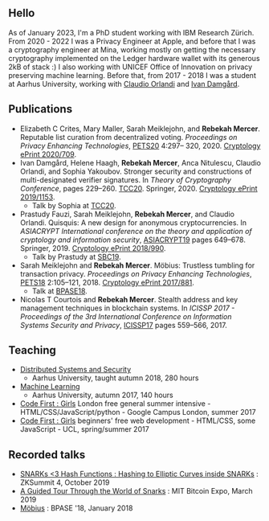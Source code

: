 ## Hello

As of January 2023, I'm a PhD student working with IBM Research Zürich.  From
2020 - 2022 I was a Privacy Engineer at Apple, and before that I was
a cryptography engineer at Mina, working mostly on getting the necessary
cryptography implemented on the Ledger hardware wallet with its generous 2kB of
stack :) I also working with UNICEF Office of Innovation on privacy preserving
machine learning. Before that, from 2017 - 2018 I was a student at Aarhus
University, working with [Claudio Orlandi](http://www.cs.au.dk/~orlandi/) and
[Ivan Damgård](http://www.daimi.au.dk/~ivan/).

## Publications
- Elizabeth C Crites, Mary Maller, Sarah Meiklejohn, and **Rebekah Mercer**.
  Reputable list curation from decentralized voting. _Proceedings on Privacy
  Enhancing Technologies_,
  [PETS20](https://petsymposium.org/popets/2020/popets-2020-0074.php) 4:297–
  320, 2020.  [Cryptology ePrint 2020/709](https://eprint.iacr.org/2020/709).
- Ivan Damgård, Helene Haagh, **Rebekah Mercer**, Anca Nitulescu, Claudio
  Orlandi, and Sophia Yakoubov. Stronger security and constructions of
  multi-designated verifier signatures. In _Theory of Cryptography Conference_,
  pages 229–260.
  [TCC20](https://link.springer.com/book/10.1007/978-3-030-64378-2). Springer,
  2020.  [Cryptology ePrint 2019/1153](https://eprint.iacr.org/2019/1153).
  - Talk by Sophia at [TCC20](https://www.youtube.com/watch?v=tJqK9zJ10iA).
- Prastudy Fauzi, Sarah Meiklejohn, **Rebekah Mercer**, and Claudio Orlandi.
  Quisquis: A new design for anonymous cryptocurrencies. In _ASIACRYPT
  International conference on the theory and application of cryptology and
  information security_,
  [ASIACRYPT19](https://www.springerprofessional.de/quisquis-a-new-design-for-anonymous-cryptocurrencies/17426784)
  pages 649–678. Springer, 2019. [Cryptology ePrint
  2018/990](https://eprint.iacr.org/2018/990). 
  - Talk by Prastudy at [SBC19](https://www.youtube.com/watch?v=QAqBRbbbMSw).
- Sarah Meiklejohn and **Rebekah Mercer**. Möbius: Trustless tumbling for
  transaction privacy. _Proceedings on Privacy Enhancing Technologies_,
  [PETS18](https://petsymposium.org/popets/2018/popets-2018-0015.php)
  2:105–121, 2018. [Cryptology ePrint
  2017/881](https://eprint.iacr.org/2017/881).
  - Talk at [BPASE18](https://www.youtube.com/watch?v=y4hYPX3pouU).
- Nicolas T Courtois and **Rebekah Mercer**. Stealth address and key management
  techniques in blockchain systems.  In _ICISSP 2017 - Proceedings of the 3rd
  International Conference on Information Systems Security and Privacy_,
  [ICISSP17](http://www.scitepress.org/DigitalLibrary/Link.aspx?doi=10.5220/0006270005590566)
  pages 559–566, 2017. 

## Teaching
- [Distributed Systems and
  Security](https://kursuskatalog.au.dk/en/course/114560/Distributed-Systems-and-Security)
  - Aarhus University, taught autumn 2018, 280 hours
- [Machine
  Learning](https://kursuskatalog.au.dk/en/course/115207/Machine-Learning)
  - Aarhus University, autumn 2017, 140 hours
- [Code First : Girls](https://codefirstgirls.com/) London free general summer
  intensive - HTML/CSS/JavaScript/python - Google Campus London, summer 2017
- [Code First
  : Girls](https://codefirstgirls.com//courses/classes/uni-kickstarter/)
  beginners' free web development - HTML/CSS, some JavaScript - UCL,
  spring/summer 2017

## Recorded talks
- [SNARKs <3 Hash Functions : Hashing to Elliptic Curves inside
  SNARKs](https://www.youtube.com/watch?v=qWRUPzm3qPY) : ZKSummit 4, October
  2019
- [A Guided Tour Through the World of
  Snarks](https://www.youtube.com/watch?v=KY7If_GjZvc) : MIT Bitcoin Expo,
  March 2019
- [Möbius](https://www.youtube.com/watch?v=y4hYPX3pouU) : BPASE '18, January
  2018
